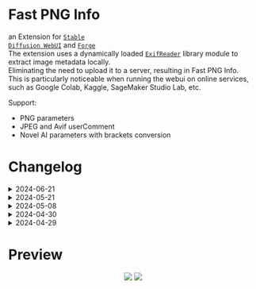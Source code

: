 # Fast PNG Info
an Extension for <code>[Stable Diffusion WebUI](https://github.com/AUTOMATIC1111/stable-diffusion-webui)</code>
and <code>[Forge](https://github.com/lllyasviel/stable-diffusion-webui-forge)</code><br>
The extension uses a dynamically loaded <code>[ExifReader](https://github.com/mattiasw/ExifReader)</code> library module to extract image metadata locally.<br>
Eliminating the need to upload it to a server, resulting in Fast PNG Info.<br>
This is particularly noticeable when running the webui on online services, such as Google Colab, Kaggle, SageMaker Studio Lab, etc.<br>

Support:
- PNG parameters
- JPEG and Avif userComment
- Novel AI parameters with brackets conversion

# Changelog
<details><summary>2024-06-21</summary><br>

- Restored HTML display for better readability and visual comfort.
</details>
<details><summary>2024-05-21</summary><br>

- HTML display removed.
- it was unnecessary.
- code simplified.
</details>
<details><summary>2024-05-08</summary><br>

- Fixed handling of multi-byte (non-ASCII) characters in <code>userComment</code>.
</details>
<details><summary>2024-04-30</summary><br>

- Displaying the output in HTML.
</details>
<details><summary>2024-04-29</summary><br>

- Migrating from [Exifr](https://github.com/MikeKovarik/exifr) to [ExifReader](https://github.com/mattiasw/ExifReader) JavaScript library.<br>
- Fixed convertNAI function.
</details>

# Preview

<p align="center">
  <img src="https://github.com/gutris1/segsmaker/blob/main/pre/fastpnginfo.png", widht=1000px>
  <img src="https://github.com/gutris1/sd-fast-pnginfo/assets/132797949/55e70a0b-35e7-40d3-8397-398941f36fd9", widht=1000px>
</p>

